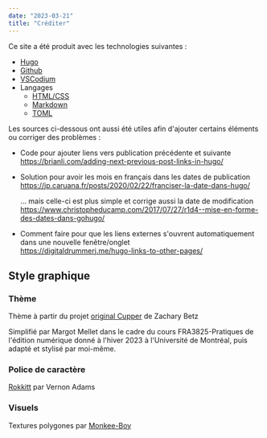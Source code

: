 ```yaml
---
date: "2023-03-21"
title: "Créditer"
---
```


Ce site a été produit avec les technologies suivantes :
- [Hugo](https://gohugo.io/)
- [Github](https://github.com/)
- [VSCodium](https://vscodium.com/)
- Langages 
    - [HTML/CSS](https://www.w3schools.com/)
    - [Markdown](https://www.markdownguide.org/)
    - [TOML](https://toml.io/fr/v1.0.0)

Les sources ci-dessous ont aussi été utiles afin d'ajouter certains éléments ou corriger des problèmes :

- Code pour ajouter liens vers publication précédente et suivante  
https://brianli.com/adding-next-previous-post-links-in-hugo/

- Solution pour avoir les mois en français dans les dates de publication  
https://jp.caruana.fr/posts/2020/02/22/franciser-la-date-dans-hugo/

    ... mais celle-ci est plus simple et corrige aussi la date de modification  
https://www.christopheducamp.com/2017/07/27/r1d4--mise-en-forme-des-dates-dans-gohugo/

- Comment faire pour que les liens externes s'ouvrent automatiquement dans une nouvelle fenêtre/onglet  
https://digitaldrummerj.me/hugo-links-to-other-pages/

## Style graphique

### Thème  

Thème à partir du projet [original Cupper](https://github.com/ThePacielloGroup/cupper) de Zachary Betz

Simplifié par Margot Mellet dans le cadre du cours FRA3825-Pratiques de l'édition numérique donné à l'hiver 2023 à l'Université de Montréal, puis adapté et stylisé par moi-même.

### Police de caractère  

[Rokkitt](https://fonts.google.com/specimen/Rokkitt/about?preview.size=21&preview.text_type=paragraph&category=Serif,Monospace) par Vernon Adams

### Visuels  

Textures polygones par [Monkee-Boy](https://www.monkee-boy.com/blog/2014/05/freebie-friday-25-colorful-polygon-backgrounds)

